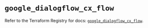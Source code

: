 # `google_dialogflow_cx_flow`

Refer to the Terraform Registry for docs: [`google_dialogflow_cx_flow`](https://registry.terraform.io/providers/hashicorp/google-beta/5.43.0/docs/resources/google_dialogflow_cx_flow).
